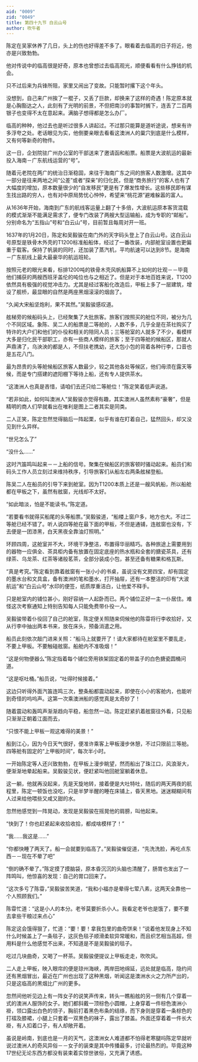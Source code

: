 ```yaml
---
aid: "0009"
zid: "0049"
title: 第四十九节 白云山号
author: 吹牛者
---
```


陈定在吴家休养了几日，头上的伤也好得差不多了。眼看着去临高的日子将近，他亦是兴致勃勃。

他对传说中的临高很是好奇，原本也曾想过去临高观光，顺便看看有什么挣钱的机会。

只不过后来为兵锋所阻，家里又闹出了变故。只能暂时撂下这个年头。

没想到，自己来广州挨了一棍子，又丢了巨款，却换来了这样的奇遇！陈定原本就是心胸豁达之人，此刻有了光明的前景，不但把南沙的事暂时搁下，连丢了二百两银子也变得不太在意起来。满脑子想得都是怎么办厂。

临高的种种，他过去也是听过很多人讲起过。不过那只能算是道听途说，想来有许多浮夸之处。老话眼见为实，他倒要亲眼去看看这澳洲人的巢穴到底是什么模样，又有何等新奇的物件。

这一日，企划院驻广州办公室的干部送来了邀请函和船票。船票是大波航运的最新投入海南－广东航线运营的“号”。

随着元老院在两广的统治日渐稳固，来往于海南广东之间的旅客人数激增。这其中一部分是往来两地之间“公差”或者“探亲”的归化民，但是“商务旅行”的客人也有了大幅度的增加，原本数量很少的“自发移民”更是有了爆发性增长。这些移民即有谋生找出路的穷人，也有对中原局势忧心忡忡，希望来“桃花源”避难躲嚣的富人。

从1636年开始，海南到广东的航线客运量上翻了十多倍，大波航运原本客货混载的模式渐渐不能满足需求了，便专门改装了两艘大型运输船，成为专职的“邮船”。分别命名为“五指山”号和“白云山”号，目前暂且每周对开一班。

1637年的1月20日，陈定和吴毅骏在南门外的天字码头登上了白云山号。这白云山号原型是铁骨木外壳的T1200标准船船体，经过了一番改装，内部舱室设置也更偏重于载客。保持了帆装的同时，还加装了蒸汽机，平均航速可以达到8节。是海南－广东航线上最大最豪华的航运班轮。



按照元老的眼光来看，标排1200吨的铁骨木壳风帆船算不上如何的壮观－－毕竟他们捕获的两艘西班牙盖伦的吨位也与之相近了。但是对于本地百姓来说，T1200依然具有极强的视觉冲击力。尤其是经过客船化改造后，甲板上多了一层建筑，增设了舰桥，最显眼的自然是两座黑烟滚滚的烟囱了。

“久闻大宋船坚炮利，果不其然。”吴毅骏感叹道。

舷梯旁的候船码头上，已经聚集了大批旅客。旅客们按照买的舱位不同，被分为几个不同区域。象陈、吴二人的船票是二等舱的，人数不多，几乎全是在茶社购买了特许的大户们和他们的仆役和相关的陪同人员；三等舱室的人就多了不少，看模样大多是归化民干部职工，亦有一些商人模样的旅客；至于四等舱的候船区，那就人声鼎沸了，乌泱泱的都是人，不但扶老携幼，还大包小包的背着各种行李，口音也是五花八门。

最为昂贵的头等舱候船区旅客人数最少，较之其他各处等候区，他们毋须在露天等候，而是专门搭建的遮阳棚下等待上船，还有专人提供茶水。

“这澳洲人也真是吝惜，请咱们去还只给二等舱位！”陈定笑着低声说道。

“若非如此，如何叫澳洲人”吴毅骏亦觉得有趣，其实澳洲人虽然素称“豪奢”，但是精明的商人们早就看出在唯利是图上二者其实是同类。

二人正笑，陈定忽然觉得脑后一阵起栗，似乎有谁在盯着自己，猛然回头，却又没见到什么异样。

“世兄怎么了”

“没什么……”

这时汽笛鸣叫起来－－上船的信号。聚集在候船区的旅客顿时骚动起来。船员们和码头工作人员立刻过来维持秩序，引导旅客们从船左右两条舷梯登船。

陈吴二人在船员的引导下来到舱室。因为T1200本质上还是一艘风帆船，所以船舱都在甲板之下，虽然有舷窗，光线却不太好。

“如此暗淡，怕是不能读书。”陈定道。

“若要看书就得买船尾的头等船票。”吴毅骏道，“船楼上窗户多，地方也大。不过二等舱已经不错了。听人说四等舱在最下面的甲板，不但是通铺，连舷窗也没有，下去便是一团漆黑，白天黑夜全靠油灯照明。”

环顾四周，这舱室并不大，环境干净整洁，布置得华丽精巧。各种旅途上需要用到的器物一应俱全、茶具柜内备有放置在固定底座的热水瓶和全套的搪瓷茶具，还有绿茶、乌龙茶、红茶等诸般茗茶，全部分装成小包，甚至还备有糖果和格瓦斯。

“真是考究。”陈定看到靠着舷窗有一张小小的书桌，虽说没有文房四宝，却有固定的墨水台和文具盒，备有澳洲的笔和墨水，打开抽屉，还有一本整洁的印有“大波航运”和“白云山号”水印的便签，纸质厚重洁白，让他爱不释手。

只是舱室内的铺位甚小，刚好容纳一人起卧而已。两个铺位正好一主一仆居住。难怪这次考察通知上特别告知每人只能免费带仆役一人。

吴毅骏带着仆役回了自己的舱室，陈定便关照随来伺候他的陈雸将行李收拾好，又从行李中抽出两本书来，放在床头，预备消遣之用。

船员此刻依次敲门进来关照：“船马上就要开了！请大家都待在舱室里不要乱走，不要上甲板。不要触碰舷窗。船舱内不准吸烟！”

“这是何物便器么”陈定指着每个铺位旁用铁架固定着的带盖子的白色搪瓷圆桶问道。

“这是呕吐桶。”船员说，“吐得时候接着。”

这边只听得外面汽笛连鸣三次，整条船都震动起来，即使在小小的客舱内，也能听到奇怪的呜呜声。这第一次乘澳洲船的感觉真是太奇妙了！

随着震动和轰鸣声渐渐趋向平稳，船忽然一动。陈定赶紧扒着舷窗往外看，只见船只渐渐正朝着江面而去，

“只恨不能上甲板一观这难得的美景！”

船到江心，因为今日天气很好，便准许乘客上甲板漫步休憩，不过只限前三等舱。四等舱有固定的“上甲板时间”，每次半小时。

一开始陈定等人还兴致勃勃，在甲板上漫步眺望，然而船出了珠江口，风浪渐大，便渐渐地晕起船来。吴毅骏见状，便赶紧叫他回舱室躺着休息。

这一躺，他就再没起来，先是天旋地转，接着便是大吐特吐，随后的两天两夜的航程里，陈定一顿饭也没吃，只是半梦半醒的睡在床铺上，昏天黑地。迷迷糊糊间有人过来给他喂些又咸又甜的水。

忽然他感觉到一阵晃动，发现是吴毅骏在摇晃他的肩膀，叫他起来。

“快到了！你也赶紧起来收拾收拾，都成啥模样了！”

“我……我这是……”

“你都快睡了两天了。船一会就要到临高了。”吴毅骏催促道，“先洗洗脸，再吃点东西－－现在不晕了吧”

“倒的确不晕了。”陈定摸了摸脑袋，原本昏沉沉的头脑也清醒了，肠胃也发出了一阵鸣叫，他惊喜的发现：自己的胃口回来了。

“这次多亏了陈雸，”吴毅骏苦笑道，“我和小福亦是晕得七荤八素，这两天全靠他一个人照顾我们。”

陈雸忙道：“这是小人的本分。老爷莫要折杀小人。我看定老爷也是饿了，要不要去拿些干粮过来点心”

陈定这会饿得狠了，忙道：“要！要！拿我包里的曲奇饼来！”说着他发现身上不知什么时候盖上了一条毯子，这灰色毯子顺滑柔软异常暖和，而且织艺相当高超，但用料是什么他感觉不出来，不知道是不是吴毅骏的毯子。

吃过几块曲奇，又喝了一杯茶。吴毅骏便提议上甲板走走，吹吹风。

二人走上甲板，映入眼帘的便是琼州海峡，两岸田地绵延，远处就是临高，隐约间还有黑烟冒出，最近在广州也出现了这种黑烟，听闻这是澳洲水火之力所产出的，只是这临高的黑烟比广州的更多。

忽然间他听见边上有一阵女子的说笑声传来，转头一瞧船舷的另一侧有几个穿着一式的澳洲人服饰的女子。她们都斜戴一顶棕色小圆帽，上身穿着一件棕色澳洲小褂，领口露出白色的领子，胸前打着黑色布条的结绦，而下身则是穿着一条棕色的打褶及膝裙，小腿上只套着一双黑色的袜子，露出了膝盖。外面还穿着着一件长大褂，有人扣着口子，有人却敞开着。

虽说是岭南，到底也是一月的天气，这澳洲女人难道都不怕得老寒腿吗陈定早就听说过澳洲人的奇风异俗－－女子的装束是其中传播最多，讨论最热烈的。毕竟这种17世纪无论东西方都没有装束着实惊世骇俗，又充满了诱惑。


